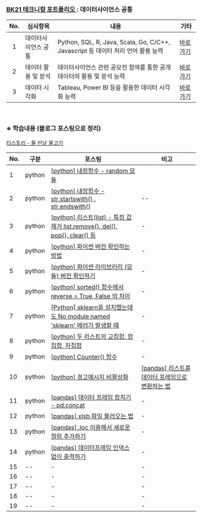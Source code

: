 ### <a href='https://github.com/countifs/portfolio'> BK21 테크니컬 포트폴리오 </a> : 데이터사이언스 공통

| No. | 심사항목 | 내용 | 기타 |
|:----------:|----------|----------|----------|
|1|데이터사이언스 공통| Python, SQL, R, Java, Scala, Go, C/C++, Javascript 등 데이터 처리 언어 활용 능력  |<a href='https://github.com/countifs/portfolio/tree/7ab0703f0e5140eb6c065babb3403918d5bf43a8/1.%20%EB%8D%B0%EC%9D%B4%ED%84%B0%EC%82%AC%EC%9D%B4%EC%96%B8%EC%8A%A4%20%EA%B3%B5%ED%86%B5'>바로가기</a>|
|2|데이터 활용 및 분석| 데이터사이언스 관련 공모전 참여를 통한 공개 데이터의 활용 및 분석 능력  |<a href='https://github.com/countifs/portfolio/tree/main/2.%20%EB%8D%B0%EC%9D%B4%ED%84%B0%20%ED%99%9C%EC%9A%A9%20%EB%B0%8F%20%EB%B6%84%EC%84%9D'>바로가기</a>|
|3|데이터 시각화| Tableau, Power BI 등을 활용한 데이터 시각화 능력  |<a href='https://github.com/countifs/portfolio/tree/main/3.%20%EB%8D%B0%EC%9D%B4%ED%84%B0%20%EC%8B%9C%EA%B0%81%ED%99%94'>바로가기</a>|

<br>

### ※ 학습내용 (블로그 포스팅으로 정리)

<a href='https://lungfish.tistory.com/'> 티스토리 - 물 만날 물고기</a>

| No. | 구분 | 포스팅 | 비고 |
|---------|---------|---------|---------|
| 1 | python |<a href='https://lungfish.tistory.com/entry/%ED%8C%8C%EC%9D%B4%EC%8D%ACpython-%EB%82%B4%EC%9E%A5%ED%95%A8%EC%88%98-random-%EB%AA%A8%EB%93%88'>[python] 내장함수 - random 모듈</a> | 
| 2 | python | <a href='https://lungfish.tistory.com/entry/%ED%8C%8C%EC%9D%B4%EC%8D%ACpython-%EB%82%B4%EC%9E%A5%ED%95%A8%EC%88%98-strstartswith-strendswith'>[python] 내장함수 - str.startswith() , str.endswith()</a> | --  |
| 3 | python | <a href='https://lungfish.tistory.com/entry/%ED%8C%8C%EC%9D%B4%EC%8D%ACpython-%EB%A6%AC%EC%8A%A4%ED%8A%B8list-%ED%8A%B9%EC%A0%95-%EA%B0%92-%EC%A0%9C%EA%B1%B0-listremove-del-pop-%EB%93%B1'>[python] 리스트(list) - 특정 값 제거 list.remove(), del(), pop(), clear() 등</a> | - |
| 4 | python |<a href='https://lungfish.tistory.com/entry/python-%ED%8C%8C%EC%9D%B4%EC%8D%AC-%EB%B2%84%EC%A0%84-%ED%99%95%EC%9D%B8%ED%95%98%EB%8A%94-%EB%B0%A9%EB%B2%95'>[python] 파이썬 버전 확인하는 방법</a> | - |
| 5 | python |<a href='https://lungfish.tistory.com/entry/python-%ED%8C%8C%EC%9D%B4%EC%8D%AC-%EB%9D%BC%EC%9D%B4%EB%B8%8C%EB%9F%AC%EB%A6%AC-%EB%AA%A8%EB%93%88-%EB%B2%84%EC%A0%84-%ED%99%95%EC%9D%B8%ED%95%98%EA%B8%B0'>[python] 파이썬 라이브러리 (모듈) 버전 확인하기</a> | - |
| 6 | python |<a href='https://lungfish.tistory.com/entry/python-sorted-%ED%95%A8%EC%88%98%EC%97%90%EC%84%9C-reverse-True-False-%EC%9D%98-%EC%B0%A8%EC%9D%B4'>[python] sorted() 함수에서 reverse = True, False 의 차이</a> | - |
| 7 | python |<a href='https://lungfish.tistory.com/entry/Python-sklearn%EC%9D%84-%EC%84%A4%EC%B9%98%ED%96%88%EB%8A%94%EB%8D%B0%EB%8F%84-No-module-named-sklearn-%EC%97%90%EB%9F%AC%EA%B0%80-%EB%B0%9C%EC%83%9D%ED%95%A0-%EB%95%8C'>[Python] sklearn을 설치했는데도 No module named 'sklearn' 에러가 발생할 때</a> | - |
| 8 | python |<a href='https://lungfish.tistory.com/entry/python-%EB%91%90-%EB%A6%AC%EC%8A%A4%ED%8A%B8%EC%9D%98-%EA%B5%90%EC%A7%91%ED%95%A9-%ED%95%A9%EC%A7%91%ED%95%A9-%EC%B0%A8%EC%A7%91%ED%95%A9'>[python] 두 리스트의 교집합, 합집합, 차집합</a> | - |
| 9 | python |<a href='https://lungfish.tistory.com/entry/python-Counter-%ED%95%A8%EC%88%98'>[python] Counter() 함수</a> | - |
| 10 | python |<a href='https://lungfish.tistory.com/entry/python-%EA%B2%BD%EA%B3%A0%EB%A9%94%EC%8B%9C%EC%A7%80-%EB%B9%84%ED%99%9C%EC%84%B1%ED%99%94'>[python] 경고메시지 비활성화</a> | <a href='https://lungfish.tistory.com/entry/%ED%8C%8C%EC%9D%B4%EC%8D%ACpython-%ED%8C%90%EB%8B%A4%EC%8A%A4pandas-%EB%A6%AC%EC%8A%A4%ED%8A%B8%EB%A5%BC-%EB%8D%B0%EC%9D%B4%ED%84%B0-%ED%94%84%EB%A0%88%EC%9E%84%EC%9C%BC%EB%A1%9C-%EB%B3%80%ED%99%98%ED%95%98%EB%8A%94-%EB%B2%95'>[pandas] 리스트를 데이터 프레임으로 변환하는 법</a> |
| 11 | python |<a href='https://lungfish.tistory.com/entry/pandas-%EB%8D%B0%EC%9D%B4%ED%84%B0-%ED%94%84%EB%A0%88%EC%9E%84-%ED%95%A9%EC%B9%98%EA%B8%B0-pdconcat'>[pandas] 데이터 프레임 합치기 - pd.concat</a> | - |
| 12 | python |<a href='https://lungfish.tistory.com/entry/pandas-xlsb-%ED%8C%8C%EC%9D%BC-%EB%B6%88%EB%9F%AC%EC%98%A4%EB%8A%94-%EB%B2%95'>[pandas] xlsb 파일 불러오는 법</a> | - |
| 13 | python |<a href='https://lungfish.tistory.com/entry/pandas-loc-%EC%9D%B4%EC%9A%A9%ED%95%B4%EC%84%9C-%EC%83%88%EB%A1%9C%EC%9A%B4-%EC%BB%AC%EB%9F%BC-%EC%B6%94%EA%B0%80%ED%95%98%EA%B8%B0'>[pandas] .loc 이용해서 새로운 컬럼 추가하기</a> | - |
| 14 | python |<a href='https://lungfish.tistory.com/entry/pandas-%EB%8D%B0%EC%9D%B4%ED%84%B0%ED%94%84%EB%A0%88%EC%9E%84-%EC%9D%B8%EB%8D%B1%EC%8A%A4-%EC%97%86%EC%9D%B4-%EC%B6%9C%EB%A0%A5%ED%95%98%EA%B8%B0'>[pandas] 데이터프레임 인덱스 없이 출력하기</a> | - |
| 15 |-- | - |- |
| 16 |-- | - |- |
| 17 |-- | - |- |
| 18 |-- | - |- |
| 19 |-- | - |- |



